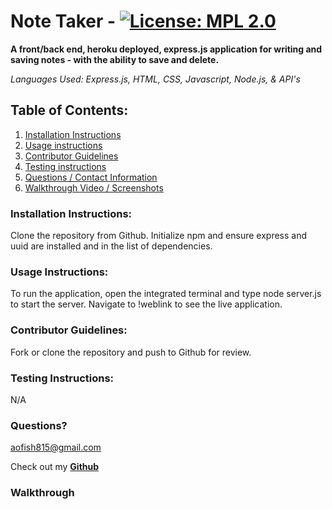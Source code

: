 # Note Taker - [![License: MPL 2.0](https://img.shields.io/badge/License-MPL_2.0-brightgreen.svg)](https://opensource.org/licenses/MPL-2.0)

**A front/back end, heroku deployed, express.js application for writing and saving notes - with the ability to save and delete.**

_Languages Used: Express.js, HTML, CSS, Javascript, Node.js, & API's_

## Table of Contents:

1. [Installation Instructions](#installation-instructions)
2. [Usage instructions](#usage-instructions)
3. [Contributor Guidelines](#contributor-guidelines)
4. [Testing instructions](#testing-instructions)
5. [Questions / Contact Information](#questions)
6. [Walkthrough Video / Screenshots](#walkthrough)

### Installation Instructions:

Clone the repository from Github. Initialize npm and ensure express and uuid are installed and in the list of dependencies.

### Usage Instructions:

To run the application, open the integrated terminal and type node server.js to start the server. Navigate to !weblink to see the live application.

### Contributor Guidelines:

Fork or clone the repository and push to Github for review.

### Testing Instructions:

N/A

### Questions?

<aofish815@gmail.com>

Check out my **[Github](https://github.com/superfishal/Note-Taker)**

### Walkthrough
